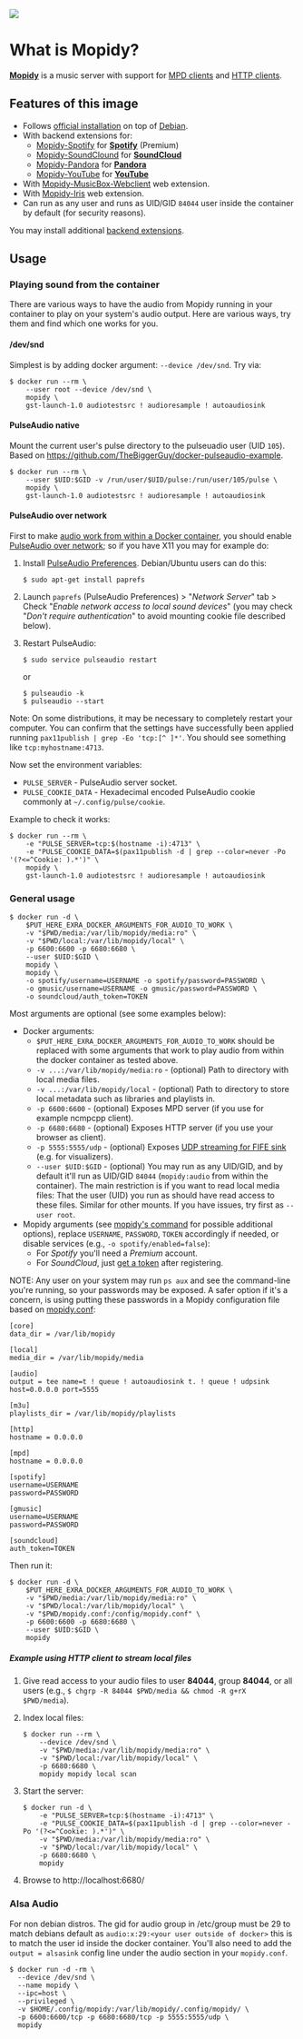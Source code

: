 [![](https://images.microbadger.com/badges/image/wernight/mopidy.svg)](http://microbadger.com/images/wernight/mopidy "Get your own image badge on microbadger.com")

What is Mopidy?
===============

[**Mopidy**](https://www.mopidy.com/) is a music server with support for [MPD clients](https://docs.mopidy.com/en/latest/clients/mpd/) and [HTTP clients](https://docs.mopidy.com/en/latest/ext/web/#ext-web).

Features of this image
----------------------

  * Follows [official installation](https://docs.mopidy.com/en/latest/installation/debian/) on top of [Debian](https://registry.hub.docker.com/_/debian/).
  * With backend extensions for:
      * [Mopidy-Spotify](https://mopidy.com/ext/spotify/) for **[Spotify](https://www.spotify.com/us/)** (Premium)
      * [Mopidy-SoundClound](https://mopidy.com/ext/soundcloud/) for **[SoundCloud](https://soundcloud.com/stream)**
      * [Mopidy-Pandora](https://mopidy.com/ext/pandora/) for **[Pandora](https://www.pandora.com/)**
      * [Mopidy-YouTube](https://mopidy.com/ext/youtube/) for **[YouTube](https://www.youtube.com)**
  * With [Mopidy-MusicBox-Webclient](https://mopidy.com/ext/musicbox-webclient/) web extension.
  * With [Mopidy-Iris](https://mopidy.com/ext/iris/) web extension.
  * Can run as any user and runs as UID/GID `84044` user inside the container by default (for security reasons).

You may install additional [backend extensions](https://docs.mopidy.com/en/latest/ext/backends/).


Usage
-----

### Playing sound from the container

There are various ways to have the audio from Mopidy running in your container
to play on your system's audio output. Here are various ways, try them and find
which one works for you.

#### /dev/snd

Simplest is by adding docker argument: `--device /dev/snd`. Try via:

    $ docker run --rm \
        --user root --device /dev/snd \
        mopidy \
        gst-launch-1.0 audiotestsrc ! audioresample ! autoaudiosink

#### PulseAudio native

Mount the current user's pulse directory to the pulseuadio user (UID `105`).
Based on https://github.com/TheBiggerGuy/docker-pulseaudio-example.

    $ docker run --rm \
        --user $UID:$GID -v /run/user/$UID/pulse:/run/user/105/pulse \
        mopidy \
        gst-launch-1.0 audiotestsrc ! audioresample ! autoaudiosink

#### PulseAudio over network

First to make [audio work from within a Docker container](http://stackoverflow.com/q/28985714/167897),
you should enable [PulseAudio over network](https://wiki.freedesktop.org/www/Software/PulseAudio/Documentation/User/Network/);
so if you have X11 you may for example do:

 1. Install [PulseAudio Preferences](http://freedesktop.org/software/pulseaudio/paprefs/). Debian/Ubuntu users can do this:

        $ sudo apt-get install paprefs

 2. Launch `paprefs` (PulseAudio Preferences) > "*Network Server*" tab > Check "*Enable network access to local sound devices*" (you may check "*Don't require authentication*" to avoid mounting cookie file described below).

 3. Restart PulseAudio:

        $ sudo service pulseaudio restart

    or

        $ pulseaudio -k
        $ pulseaudio --start

Note: On some distributions, it may be necessary to completely restart your computer. You can confirm that the settings have successfully been applied running `pax11publish | grep -Eo 'tcp:[^ ]*'`. You should see something like `tcp:myhostname:4713`.

Now set the environment variables:

  * `PULSE_SERVER` - PulseAudio server socket.
  * `PULSE_COOKIE_DATA` - Hexadecimal encoded PulseAudio cookie commonly at `~/.config/pulse/cookie`.

Example to check it works:

    $ docker run --rm \
        -e "PULSE_SERVER=tcp:$(hostname -i):4713" \
        -e "PULSE_COOKIE_DATA=$(pax11publish -d | grep --color=never -Po '(?<=^Cookie: ).*')" \
        mopidy \
        gst-launch-1.0 audiotestsrc ! audioresample ! autoaudiosink

### General usage

    $ docker run -d \
        $PUT_HERE_EXRA_DOCKER_ARGUMENTS_FOR_AUDIO_TO_WORK \
        -v "$PWD/media:/var/lib/mopidy/media:ro" \
        -v "$PWD/local:/var/lib/mopidy/local" \
        -p 6600:6600 -p 6680:6680 \
        --user $UID:$GID \
        mopidy \
        mopidy \
        -o spotify/username=USERNAME -o spotify/password=PASSWORD \
        -o gmusic/username=USERNAME -o gmusic/password=PASSWORD \
        -o soundcloud/auth_token=TOKEN

Most arguments are optional (see some examples below):

  * Docker arguments:
      * `$PUT_HERE_EXRA_DOCKER_ARGUMENTS_FOR_AUDIO_TO_WORK` should be replaced
        with some arguments that work to play audio from within the docker
        container as tested above.
      * `-v ...:/var/lib/mopidy/media:ro` - (optional) Path to directory with local media files.
      * `-v ...:/var/lib/mopidy/local` - (optional) Path to directory to store local metadata such as libraries and playlists in.
      * `-p 6600:6600` - (optional) Exposes MPD server (if you use for example ncmpcpp client).
      * `-p 6680:6680` - (optional) Exposes HTTP server (if you use your browser as client).
      * `-p 5555:5555/udp` - (optional) Exposes [UDP streaming for FIFE sink](https://github.com/mopidy/mopidy/issues/775) (e.g. for visualizers).
      * `--user $UID:$GID` - (optional) You may run as any UID/GID, and by default it'll run as UID/GID `84044` (`mopidy:audio` from within the container).
        The main restriction is if you want to read local media files: That the user (UID) you run as should have read access to these files.
        Similar for other mounts. If you have issues, try first as `--user root`.
  * Mopidy arguments (see [mopidy's command](https://docs.mopidy.com/en/latest/command/) for possible additional options),
    replace `USERNAME`, `PASSWORD`, `TOKEN` accordingly if needed, or disable services (e.g., `-o spotify/enabled=false`):
      * For *Spotify* you'll need a *Premium* account.
      * For *SoundCloud*, just [get a token](https://www.mopidy.com/authenticate/) after registering.

NOTE: Any user on your system may run `ps aux` and see the command-line you're running, so your passwords may be exposed.
A safer option if it's a concern, is using putting these passwords in a Mopidy configuration file based on [mopidy.conf](mopidy.conf):

    [core]
    data_dir = /var/lib/mopidy

    [local]
    media_dir = /var/lib/mopidy/media

    [audio]
    output = tee name=t ! queue ! autoaudiosink t. ! queue ! udpsink host=0.0.0.0 port=5555

    [m3u]
    playlists_dir = /var/lib/mopidy/playlists

    [http]
    hostname = 0.0.0.0

    [mpd]
    hostname = 0.0.0.0

    [spotify]
    username=USERNAME
    password=PASSWORD

    [gmusic]
    username=USERNAME
    password=PASSWORD

    [soundcloud]
    auth_token=TOKEN

Then run it:

    $ docker run -d \
        $PUT_HERE_EXRA_DOCKER_ARGUMENTS_FOR_AUDIO_TO_WORK \
        -v "$PWD/media:/var/lib/mopidy/media:ro" \
        -v "$PWD/local:/var/lib/mopidy/local" \
        -v "$PWD/mopidy.conf:/config/mopidy.conf" \
        -p 6600:6600 -p 6680:6680 \
        --user $UID:$GID \
        mopidy


##### Example using HTTP client to stream local files

 1. Give read access to your audio files to user **84044**, group **84044**, or all users (e.g., `$ chgrp -R 84044 $PWD/media && chmod -R g+rX $PWD/media`).
 2. Index local files:

        $ docker run --rm \
            --device /dev/snd \
            -v "$PWD/media:/var/lib/mopidy/media:ro" \
            -v "$PWD/local:/var/lib/mopidy/local" \
            -p 6680:6680 \
            mopidy mopidy local scan

 3. Start the server:

        $ docker run -d \
            -e "PULSE_SERVER=tcp:$(hostname -i):4713" \
            -e "PULSE_COOKIE_DATA=$(pax11publish -d | grep --color=never -Po '(?<=^Cookie: ).*')" \
            -v "$PWD/media:/var/lib/mopidy/media:ro" \
            -v "$PWD/local:/var/lib/mopidy/local" \
            -p 6680:6680 \
            mopidy

 4. Browse to http://localhost:6680/


### Alsa Audio

For non debian distros. The gid for audio group in /etc/group must be 29 to match debians default as `audio:x:29:<your user outside of docker>` this is to match the user id inside the docker container. You'll also need to add the `output = alsasink` config line under the audio section in your `mopidy.conf`.

```
$ docker run -d -rm \
  --device /dev/snd \
  --name mopidy \
  --ipc=host \
  --privileged \
  -v $HOME/.config/mopidy:/var/lib/mopidy/.config/mopidy/ \
  -p 6600:6600/tcp -p 6680:6680/tcp -p 5555:5555/udp \
  mopidy
```

